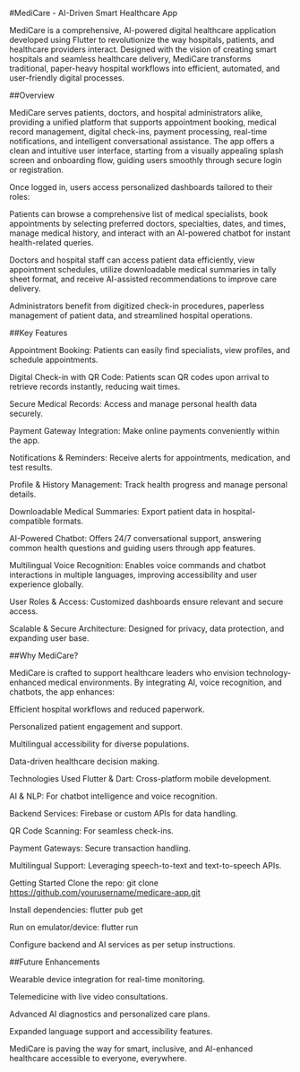 #MediCare - AI-Driven Smart Healthcare App

MediCare is a comprehensive, AI-powered digital healthcare application developed using Flutter to revolutionize the way hospitals, patients, and healthcare providers interact. Designed with the vision of creating smart hospitals and seamless healthcare delivery, MediCare transforms traditional, paper-heavy hospital workflows into efficient, automated, and user-friendly digital processes.

##Overview

MediCare serves patients, doctors, and hospital administrators alike, providing a unified platform that supports appointment booking, medical record management, digital check-ins, payment processing, real-time notifications, and intelligent conversational assistance. The app offers a clean and intuitive user interface, starting from a visually appealing splash screen and onboarding flow, guiding users smoothly through secure login or registration.

Once logged in, users access personalized dashboards tailored to their roles:

Patients can browse a comprehensive list of medical specialists, book appointments by selecting preferred doctors, specialties, dates, and times, manage medical history, and interact with an AI-powered chatbot for instant health-related queries.

Doctors and hospital staff can access patient data efficiently, view appointment schedules, utilize downloadable medical summaries in tally sheet format, and receive AI-assisted recommendations to improve care delivery.

Administrators benefit from digitized check-in procedures, paperless management of patient data, and streamlined hospital operations.

##Key Features

Appointment Booking: Patients can easily find specialists, view profiles, and schedule appointments.

Digital Check-in with QR Code: Patients scan QR codes upon arrival to retrieve records instantly, reducing wait times.

Secure Medical Records: Access and manage personal health data securely.

Payment Gateway Integration: Make online payments conveniently within the app.

Notifications & Reminders: Receive alerts for appointments, medication, and test results.

Profile & History Management: Track health progress and manage personal details.

Downloadable Medical Summaries: Export patient data in hospital-compatible formats.

AI-Powered Chatbot: Offers 24/7 conversational support, answering common health questions and guiding users through app features.

Multilingual Voice Recognition: Enables voice commands and chatbot interactions in multiple languages, improving accessibility and user experience globally.

User Roles & Access: Customized dashboards ensure relevant and secure access.

Scalable & Secure Architecture: Designed for privacy, data protection, and expanding user base.

##Why MediCare?

MediCare is crafted to support healthcare leaders who envision technology-enhanced medical environments. By integrating AI, voice recognition, and chatbots, the app enhances:

Efficient hospital workflows and reduced paperwork.

Personalized patient engagement and support.

Multilingual accessibility for diverse populations.

Data-driven healthcare decision making.

Technologies Used
Flutter & Dart: Cross-platform mobile development.

AI & NLP: For chatbot intelligence and voice recognition.

Backend Services: Firebase or custom APIs for data handling.

QR Code Scanning: For seamless check-ins.

Payment Gateways: Secure transaction handling.

Multilingual Support: Leveraging speech-to-text and text-to-speech APIs.

Getting Started
Clone the repo:
git clone https://github.com/yourusername/medicare-app.git

Install dependencies:
flutter pub get

Run on emulator/device:
flutter run

Configure backend and AI services as per setup instructions.

##Future Enhancements

Wearable device integration for real-time monitoring.

Telemedicine with live video consultations.

Advanced AI diagnostics and personalized care plans.

Expanded language support and accessibility features.

MediCare is paving the way for smart, inclusive, and AI-enhanced healthcare accessible to everyone, everywhere.
